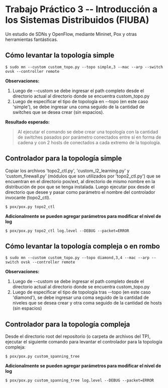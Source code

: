 # Trabajo Práctico 3 -- Introducción a los Sistemas Distribuidos (FIUBA)
Un estudio de SDNs y OpenFlow, mediante Mininet, Pox y otras herramientas fantásticas.

## Cómo levantar la topología simple
```
$ sudo mn --custom custom_topo.py --topo simple,3 --mac --arp --switch ovsk --controller remote
```
**Observaciones:**
1. Luego de --custom se debe ingresar el path completo desde el directorio actual al directorio donde se encuentra custom_topo.py
2. Luego de especificar el tipo de topología en --topo (en este caso 'simple'), se debe ingresar una coma seguido de la cantidad de switches que se desea crear (sin espacios).

**Resultado esperado:**
> Al ejecutar el comando se debe crear una topología con la cantidad de switches pasados por parámetro conectados entre sí en forma de cadena y con 2 hosts de conectados a cada extremo de la topología.

## Controlador para la topología simple
Copiar los archivos 'topo2_ctl.py', 'custom_l2_learning.py' y 'custom_firewall.py' (módulos que son utilizados por 'topo2_ctl.py') que se encuentran en el directorio pox/ext, al directorio de mismo nombre en la distribución de pox que se tenga instalada. Luego ejecutar pox desde el directorio que desee y pasar como parámetro el nombre del controlador invocante (topo2_ctl).
```
$ pox/pox.py topo2_ctl
```
**Adicionalmente se pueden agregar parámetros para modificar el nivel de log**
```
$ pox/pox.py topo2_ctl log.level --DEBUG --packet=ERROR
```

## Cómo levantar la topología compleja o en rombo
```
$ sudo mn --custom custom_topo.py --topo diamond,3,4 --mac --arp --switch ovsk --controller remote
```
**Observaciones:**
1. Luego de --custom se debe ingresar el path completo desde el directorio actual al directorio donde se encuentra custom_topo.py
2. Luego de especificar el tipo de topología tras --topo (en este caso 'diamond'), se debe ingresar una coma seguido de la cantidad de niveles que se desea crear y otra coma seguido de la cantidad de hosts (sin espacios)

## Controlador para la topología compleja
Desde el directorio root del repositorio (o carpeta de archivos del TP), ejecutar el siguiente comando para levantar el controlador para la topología compleja:
```
$ pox/pox.py custom_spanning_tree
```
**Adicionalmente se pueden agregar parámetros para modificar el nivel de log**
```
$ pox/pox.py custom_spanning_tree log.level --DEBUG --packet=ERROR
```
